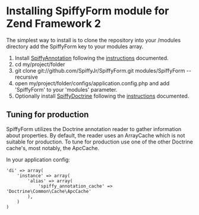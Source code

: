 # Installing SpiffyForm module for Zend Framework 2
The simplest way to install is to clone the repository into your /modules directory add the 
SpiffyForm key to your modules array.

  1. Install [SpiffyAnnotation](http://www.github.com/SpiffyJr/SpiffyAnnotation) following the [instructions](https://github.com/SpiffyJr/SpiffyAnnotation/blob/master/docs/INSTALL.md) documented.
  2. cd my/project/folder
  3. git clone git://github.com/SpiffyJr/SpiffyForm.git modules/SpiffyForm --recursive
  4. open my/project/folder/configs/application.config.php and add 'SpiffyForm' to your 'modules' parameter.
  5. Optionally install [SpiffyDoctrine](http://www.github.com/SpiffyJr/SpiffyDoctrine) following the [instructions](https://github.com/SpiffyJr/SpiffyDoctrine/blob/master/docs/INSTALL.md) documented.
  
## Tuning for production
SpiffyForm utilizes the Doctrine annotation reader to gather information about properties. By default,
the reader uses an ArrayCache which is not suitable for production. To tune for production use
one of the other Doctrine cache's, most notably, the ApcCache.

In your application config:

    'di' => array(
        'instance' => array(
            'alias' => array(
                'spiffy_annotation_cache' => 'Doctrine\Common\Cache\ApcCache'
            ),
        )
    )
